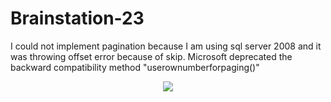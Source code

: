 # Brainstation-23

I could not implement pagination because I am using sql server 2008 and it was throwing offset error because of skip. Microsoft deprecated the backward compatibility method "userownumberforpaging()"

<p align="center"> 
    <a href="https://tasin5541.github.io" target="_blank">
    <img src="/Screenshot(10).png" align="center"></img>
    </a>
</p>

